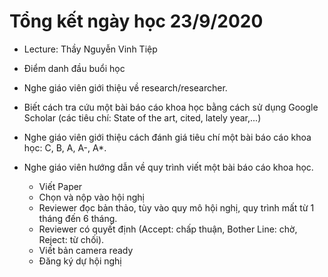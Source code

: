 # Tổng kết ngày học 23/9/2020

- Lecture: Thầy Nguyễn Vinh Tiệp

- Điểm danh đầu buổi học

- Nghe giáo viên giới thiệu về research/researcher.

- Biết cách tra cứu một bài báo cáo khoa học bằng cách sử dụng Google Scholar (các tiêu chí: State of the art, cited, lately year,...)

- Nghe giáo viên giới thiệu cách đánh giá tiêu chí một bài báo cáo khoa học: C, B, A, A-, A*.

- Nghe giáo viên hướng dẫn về quy trình viết một bài báo cáo khoa học.
  - Viết Paper
  - Chọn và nộp vào hội nghị
  - Reviewer đọc bản thảo, tùy vào quy mô hội nghị, quy trình mất từ 1 tháng đến 6 tháng.
  - Reviewer có quyết định (Accept: chấp thuận, Bother Line: chờ, Reject: từ chối).
  - Viết bản camera ready
  - Đăng ký dự hội nghị

